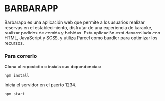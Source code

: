 # BARBARAPP

Barbarapp es una aplicación web que permite a los usuarios realizar reservas en el establecimiento, disfrutar de una experiencia de karaoke, realizar pedidos de comida y bebidas. Esta aplicación está desarrollada con HTML, JavaScript y SCSS, y utiliza Parcel como bundler para optimizar los recursos.

### Para correrlo

Clona el reposiotio e instala sus dependencias:

```
npm install
```

Inicia el servidor en el puerto 1234.

```
npm start
```
